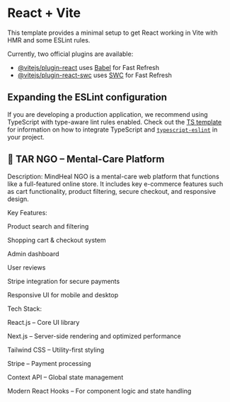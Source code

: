 # React + Vite

This template provides a minimal setup to get React working in Vite with HMR and some ESLint rules.

Currently, two official plugins are available:

- [@vitejs/plugin-react](https://github.com/vitejs/vite-plugin-react/blob/main/packages/plugin-react) uses [Babel](https://babeljs.io/) for Fast Refresh
- [@vitejs/plugin-react-swc](https://github.com/vitejs/vite-plugin-react/blob/main/packages/plugin-react-swc) uses [SWC](https://swc.rs/) for Fast Refresh

## Expanding the ESLint configuration

If you are developing a production application, we recommend using TypeScript with type-aware lint rules enabled. Check out the [TS template](https://github.com/vitejs/vite/tree/main/packages/create-vite/template-react-ts) for information on how to integrate TypeScript and [`typescript-eslint`](https://typescript-eslint.io) in your project.


## 🧠 TAR NGO – Mental-Care Platform
Description:
MindHeal NGO is a mental-care web platform that functions like a full-featured online store. It includes key e-commerce features such as cart functionality, product filtering, secure checkout, and responsive design.

Key Features:

Product search and filtering

Shopping cart & checkout system

Admin dashboard

User reviews

Stripe integration for secure payments

Responsive UI for mobile and desktop

Tech Stack:

React.js – Core UI library

Next.js – Server-side rendering and optimized performance

Tailwind CSS – Utility-first styling

Stripe – Payment processing

Context API – Global state management

Modern React Hooks – For component logic and state handling

